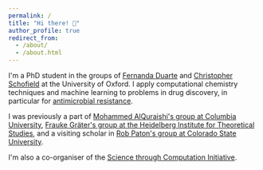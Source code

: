 ```yaml
---
permalink: /
title: "Hi there! 👋"
author_profile: true
redirect_from: 
  - /about/
  - /about.html
---
```


I'm a PhD student in the groups of [Fernanda Duarte](https://www.duartegroupchem.org) and [Christopher Schofield](https://schofield.web.ox.ac.uk) at the University of Oxford. I apply computational chemistry techniques and machine learning to problems in drug discovery, in particular for [antimicrobial resistance](https://www.ineosoxford.ox.ac.uk).

I was previously a part of [Mohammed AlQuraishi's group at Columbia University](https://www.aqlab.io), [Frauke Gräter's group at the Heidelberg Institute for Theoretical Studies](https://www.h-its.org/research/mbm/), and a visiting scholar in [Rob Paton's group at Colorado State University](https://patonlab.com/).

I'm also a co-organiser of the [Science through Computation Initiative](https://www.compmotifs.com).
